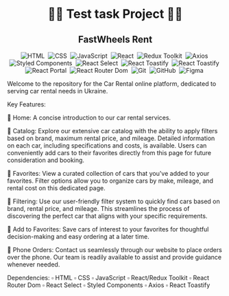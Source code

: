 <h1 align="center"> 👨‍💻 Test task Project 👩‍💻 </h1>
<h2 align="center">   FastWheels Rent   </h2>

<p align="center">
  <img src="https://img.shields.io/badge/-HTML-05122A?style=flat&logo=HTML5" alt="HTML">&nbsp;
  <img src="https://img.shields.io/badge/-CSS-05122A?style=flat&logo=CSS3&logoColor=2965f1" alt="CSS">&nbsp;
  <img src="https://img.shields.io/badge/-JavaScript-05122A?style=flat&logo=javascript" alt="JavaScript">&nbsp;
  <img src="https://img.shields.io/badge/-React-05122A?style=flat&logo=react" alt="React">&nbsp;
  <img src="https://img.shields.io/badge/-Redux_Toolkit-05122A?style=flat&logo=redux" alt="Redux Toolkit">&nbsp;
  <img src="https://img.shields.io/badge/-Axios-05122A?style=flat&logo=axios" alt="Axios">&nbsp;
  <img src="https://img.shields.io/badge/-Styled_Components-05122A?style=flat&logo=styled-components" alt="Styled Components">&nbsp;
  <img src="https://img.shields.io/badge/-React_Select-05122A?style=flat&logo=react" alt="React Select">&nbsp;
  <img src="https://img.shields.io/badge/-React_Toastify-05122A?style=flat&logo=react" alt="React Toastify">&nbsp;
  <img src="https://img.shields.io/badge/-React_Toastify-05122A?style=flat&logo=react" alt="React Toastify">&nbsp;
  <img src="https://img.shields.io/badge/-React_Portals-05122A?style=flat&logo=react" alt="React Portal">&nbsp;
  <img src="https://img.shields.io/badge/-React_Router_Dom-05122A?style=flat&logo=react-router" alt="React Router Dom">&nbsp;
  <img src="https://img.shields.io/badge/-Git-05122A?style=flat&logo=git" alt="Git">&nbsp;
  <img src="https://img.shields.io/badge/-GitHub-05122A?style=flat&logo=github" alt="GitHub">&nbsp;
  <img src="https://img.shields.io/badge/-Figma-05122A?style=flat&logo=figma" alt="Figma">&nbsp;
</p>

Welcome to the repository for the Car Rental online platform, dedicated to serving car rental needs in Ukraine.

Key Features:

🔘 Home: A concise introduction to our car rental services.

🔘 Catalog: Explore our extensive car catalog with the ability to apply filters based on brand, maximum rental price, and mileage. Detailed information on each car, including specifications and costs, is available. Users can conveniently add cars to their favorites directly from this page for future consideration and booking.

🔘 Favorites: View a curated collection of cars that you've added to your favorites. Filter options allow you to organize cars by make, mileage, and rental cost on this dedicated page.

🔘 Filtering: Use our user-friendly filter system to quickly find cars based on brand, rental price, and mileage. This streamlines the process of discovering the perfect car that aligns with your specific requirements.

🔘 Add to Favorites: Save cars of interest to your favorites for thoughtful decision-making and easy ordering at a later time.

🔘 Phone Orders: Contact us seamlessly through our website to place orders over the phone. Our team is readily available to assist and provide guidance whenever needed.

Dependencies:
▫️ HTML ▫️ CSS ▫️ JavaScript ▫️ React/Redux Toolkit ▫️ React Router Dom ▫️ React Select ▫️ Styled Components ▫️ Axios ▫️ React Toastify

